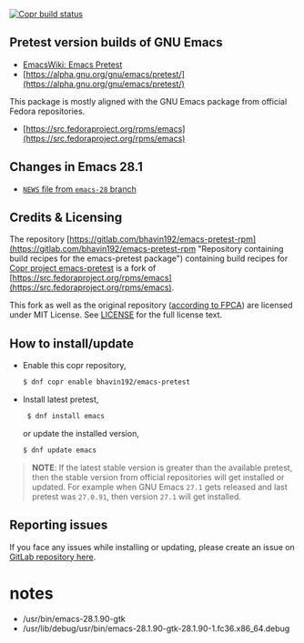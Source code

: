 [![Copr build status](https://copr.fedorainfracloud.org/coprs/bhavin192/emacs-pretest/package/emacs/status_image/last_build.png)](https://copr.fedorainfracloud.org/coprs/bhavin192/emacs-pretest/package/emacs/)

## Pretest version builds of GNU Emacs
- [EmacsWiki: Emacs Pretest](https://www.emacswiki.org/emacs/EmacsPretest)
- [https://alpha.gnu.org/gnu/emacs/pretest/](https://alpha.gnu.org/gnu/emacs/pretest/)

This package is mostly aligned with the GNU Emacs package from
official Fedora repositories.
- [https://src.fedoraproject.org/rpms/emacs](https://src.fedoraproject.org/rpms/emacs)
<!-- - [https://src.fedoraproject.org/rpms/emacs/pull-request/4](https://src.fedoraproject.org/rpms/emacs/pull-request/4) -->

## Changes in Emacs 28.1
- [`NEWS` file from `emacs-28`
  branch](https://git.savannah.gnu.org/cgit/emacs.git/tree/etc/NEWS?h=emacs-28)

## Credits & Licensing
The repository
[https://gitlab.com/bhavin192/emacs-pretest-rpm](https://gitlab.com/bhavin192/emacs-pretest-rpm
"Repository containing build recipes for the emacs-pretest package")
containing build recipes for [Copr project
emacs-pretest](https://copr.fedorainfracloud.org/coprs/bhavin192/emacs-pretest/)
is a fork of
[https://src.fedoraproject.org/rpms/emacs](https://src.fedoraproject.org/rpms/emacs).

This fork as well as the original repository ([according to
FPCA](https://fedoraproject.org/wiki/Legal:Fedora_Project_Contributor_Agreement#Other_FAQs))
are licensed under MIT License. See
[LICENSE](https://gitlab.com/bhavin192/emacs-pretest-rpm/-/blob/master/LICENSE)
for the full license text.

## How to install/update
- Enable this copr repository,
  ```sh
  $ dnf copr enable bhavin192/emacs-pretest
  ```
- Install latest pretest,
  ```sh
   $ dnf install emacs
  ```
  or update the installed version,
  ```sh
  $ dnf update emacs
  ```

> **NOTE**: If the latest stable version is greater than the available
> pretest, then the stable version from official repositories will get
> installed or updated. For example when GNU Emacs `27.1` gets
> released and last pretest was `27.0.91`, then version `27.1` will
> get installed.

## Reporting issues
If you face any issues while installing or updating, please create an
issue on [GitLab repository
here](https://gitlab.com/bhavin192/emacs-pretest-rpm).

# notes

- /usr/bin/emacs-28.1.90-gtk
- /usr/lib/debug/usr/bin/emacs-28.1.90-gtk-28.1.90-1.fc36.x86_64.debug

